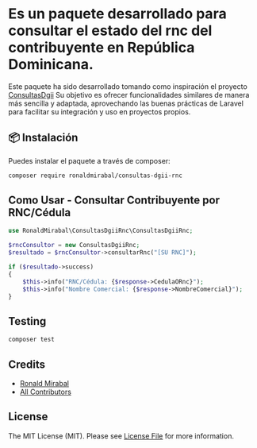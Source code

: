 # Es un paquete desarrollado para consultar el estado del rnc del contribuyente en República Dominicana.

Este paquete ha sido desarrollado tomando como inspiración el proyecto [ConsultasDgii](https://github.com/wrobirson/ConsultasDgii) Su objetivo es ofrecer funcionalidades similares de manera más sencilla y adaptada, aprovechando las buenas prácticas de Laravel para facilitar su integración y uso en proyectos propios.


## 📦 Instalación

Puedes instalar el paquete a través de composer:

```bash
composer require ronaldmirabal/consultas-dgii-rnc
```


## Como Usar - Consultar Contribuyente por RNC/Cédula

```php
use RonaldMirabal\ConsultasDgiiRnc\ConsultasDgiiRnc;

$rncConsultor = new ConsultasDgiiRnc;
$resultado = $rncConsultor->consultarRnc("[SU RNC]");

if ($resultado->success)
{
    $this->info("RNC/Cédula: {$response->CedulaORnc}");
    $this->info("Nombre Comercial: {$response->NombreComercial}");
}

```

## Testing

```bash
composer test
```
## Credits

- [Ronald Mirabal](https://github.com/ronaldmirabal)
- [All Contributors](../../contributors)

## License

The MIT License (MIT). Please see [License File](LICENSE.md) for more information.
